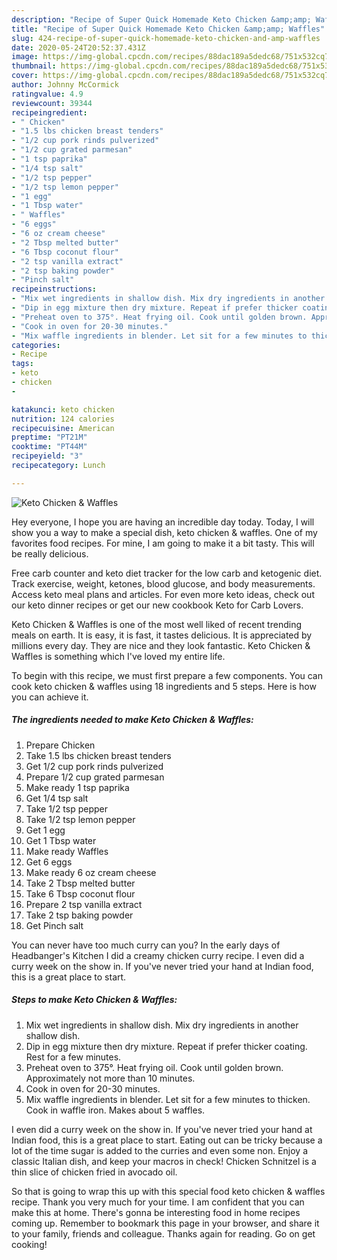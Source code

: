 ```yaml
---
description: "Recipe of Super Quick Homemade Keto Chicken &amp;amp; Waffles"
title: "Recipe of Super Quick Homemade Keto Chicken &amp;amp; Waffles"
slug: 424-recipe-of-super-quick-homemade-keto-chicken-and-amp-waffles
date: 2020-05-24T20:52:37.431Z
image: https://img-global.cpcdn.com/recipes/88dac189a5dedc68/751x532cq70/keto-chicken-waffles-recipe-main-photo.jpg
thumbnail: https://img-global.cpcdn.com/recipes/88dac189a5dedc68/751x532cq70/keto-chicken-waffles-recipe-main-photo.jpg
cover: https://img-global.cpcdn.com/recipes/88dac189a5dedc68/751x532cq70/keto-chicken-waffles-recipe-main-photo.jpg
author: Johnny McCormick
ratingvalue: 4.9
reviewcount: 39344
recipeingredient:
- " Chicken"
- "1.5 lbs chicken breast tenders"
- "1/2 cup pork rinds pulverized"
- "1/2 cup grated parmesan"
- "1 tsp paprika"
- "1/4 tsp salt"
- "1/2 tsp pepper"
- "1/2 tsp lemon pepper"
- "1 egg"
- "1 Tbsp water"
- " Waffles"
- "6 eggs"
- "6 oz cream cheese"
- "2 Tbsp melted butter"
- "6 Tbsp coconut flour"
- "2 tsp vanilla extract"
- "2 tsp baking powder"
- "Pinch salt"
recipeinstructions:
- "Mix wet ingredients in shallow dish. Mix dry ingredients in another shallow dish."
- "Dip in egg mixture then dry mixture. Repeat if prefer thicker coating. Rest for a few minutes."
- "Preheat oven to 375°. Heat frying oil. Cook until golden brown. Approximately not more than 10 minutes."
- "Cook in oven for 20-30 minutes."
- "Mix waffle ingredients in blender. Let sit for a few minutes to thicken. Cook in waffle iron. Makes about 5 waffles."
categories:
- Recipe
tags:
- keto
- chicken
- 

katakunci: keto chicken  
nutrition: 124 calories
recipecuisine: American
preptime: "PT21M"
cooktime: "PT44M"
recipeyield: "3"
recipecategory: Lunch

---
```



![Keto Chicken &amp; Waffles](https://img-global.cpcdn.com/recipes/88dac189a5dedc68/751x532cq70/keto-chicken-waffles-recipe-main-photo.jpg)

Hey everyone, I hope you are having an incredible day today. Today, I will show you a way to make a special dish, keto chicken &amp; waffles. One of my favorites food recipes. For mine, I am going to make it a bit tasty. This will be really delicious.

Free carb counter and keto diet tracker for the low carb and ketogenic diet. Track exercise, weight, ketones, blood glucose, and body measurements. Access keto meal plans and articles. For even more keto ideas, check out our keto dinner recipes or get our new cookbook Keto for Carb Lovers.

Keto Chicken &amp; Waffles is one of the most well liked of recent trending meals on earth. It is easy, it is fast, it tastes delicious. It is appreciated by millions every day. They are nice and they look fantastic. Keto Chicken &amp; Waffles is something which I've loved my entire life.


To begin with this recipe, we must first prepare a few components. You can cook keto chicken &amp; waffles using 18 ingredients and 5 steps. Here is how you can achieve it.

<!--inarticleads1-->

##### The ingredients needed to make Keto Chicken &amp; Waffles:

1. Prepare  Chicken
1. Take 1.5 lbs chicken breast tenders
1. Get 1/2 cup pork rinds pulverized
1. Prepare 1/2 cup grated parmesan
1. Make ready 1 tsp paprika
1. Get 1/4 tsp salt
1. Take 1/2 tsp pepper
1. Take 1/2 tsp lemon pepper
1. Get 1 egg
1. Get 1 Tbsp water
1. Make ready  Waffles
1. Get 6 eggs
1. Make ready 6 oz cream cheese
1. Take 2 Tbsp melted butter
1. Take 6 Tbsp coconut flour
1. Prepare 2 tsp vanilla extract
1. Take 2 tsp baking powder
1. Get Pinch salt


You can never have too much curry can you? In the early days of Headbanger&#39;s Kitchen I did a creamy chicken curry recipe. I even did a curry week on the show in. If you&#39;ve never tried your hand at Indian food, this is a great place to start. 

<!--inarticleads2-->

##### Steps to make Keto Chicken &amp; Waffles:

1. Mix wet ingredients in shallow dish. Mix dry ingredients in another shallow dish.
1. Dip in egg mixture then dry mixture. Repeat if prefer thicker coating. Rest for a few minutes.
1. Preheat oven to 375°. Heat frying oil. Cook until golden brown. Approximately not more than 10 minutes.
1. Cook in oven for 20-30 minutes.
1. Mix waffle ingredients in blender. Let sit for a few minutes to thicken. Cook in waffle iron. Makes about 5 waffles.


I even did a curry week on the show in. If you&#39;ve never tried your hand at Indian food, this is a great place to start. Eating out can be tricky because a lot of the time sugar is added to the curries and even some non. Enjoy a classic Italian dish, and keep your macros in check! Chicken Schnitzel is a thin slice of chicken fried in avocado oil. 

So that is going to wrap this up with this special food keto chicken &amp; waffles recipe. Thank you very much for your time. I am confident that you can make this at home. There's gonna be interesting food in home recipes coming up. Remember to bookmark this page in your browser, and share it to your family, friends and colleague. Thanks again for reading. Go on get cooking!
